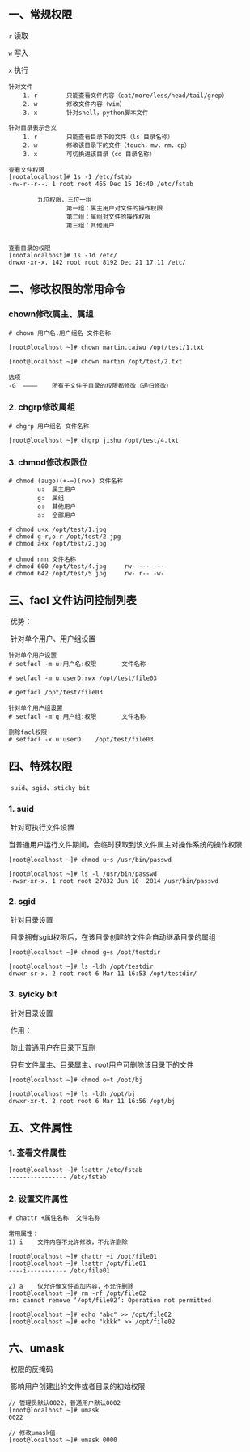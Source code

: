 ## 一、常规权限

`r`		读取

`w`		写入

`x`		执行



```
针对文件
	1. r		只能查看文件内容（cat/more/less/head/tail/grep）	
	2. w		修改文件内容（vim）
	3. x		针对shell，python脚本文件
```



```
针对目录表示含义
	1. r		只能查看目录下的文件（ls 目录名称）
	2. w		修改该目录下的文件（touch，mv，rm，cp）
	3. x		可切换进该目录（cd 目录名称）
```



```
查看文件权限
[rootalocalhost]# 1s -1 /etc/fstab
-rw-r--r--. 1 root root 465 Dec 15 16:40 /etc/fstab

		九位权限，三位一组
				第一组：属主用户对文件的操作权限
				第二组：属组对文件的操作权限
				第三组：其他用户
				
				
查看目录的权限
[rootalocalhost]# 1s -1d /etc/
drwxr-xr-x. 142 root root 8192 Dec 21 17:11 /etc/
```



## 二、修改权限的常用命令

### chown修改属主、属组

```
# chown	用户名.用户组名 文件名称

[root@localhost ~]# chown martin.caiwu /opt/test/1.txt

[root@localhost ~]# chown martin /opt/test/2.txt

选项
-G	————	所有子文件子目录的权限都修改（递归修改）
```

### 2. chgrp修改属组

```
# chgrp 用户组名 文件名称

[root@localhost ~]# chgrp jishu /opt/test/4.txt
```



### 3. chmod修改权限位

```
# chmod (augo)(+-=)(rwx) 文件名称
		u:	属主用户
		g:	属组
		o:	其他用户
		a:	全部用户
		
# chmod u+x /opt/test/1.jpg
# chmod g-r,o-r	/opt/test/2.jpg
# chmod a+x /opt/test/2.jpg

# chmod nnn 文件名称
# chmod 600 /opt/test/4.jpg		rw- --- ---
# chmod 642 /opt/test/5.jpg		rw- r-- -w-
```



## 三、facl 文件访问控制列表

​	优势：

​			针对单个用户、用户组设置



```
针对单个用户设置
# setfacl -m u:用户名:权限		文件名称

# setfacl -m u:userD:rwx /opt/test/file03

# getfacl /opt/test/file03

针对单个用户组设置
# setfacl -m g:用户组:权限		文件名称

删除facl权限
# setfacl -x u:userD	/opt/test/file03
```



## 四、特殊权限

​	`suid`、`sgid`、`sticky bit`

### 1. suid

​		针对可执行文件设置

​		当普通用户运行文件期间，会临时获取到该文件属主对操作系统的操作权限

```
[root@localhost ~]# chmod u+s /usr/bin/passwd

[root@localhost ~]# ls -l /usr/bin/passwd
-rwsr-xr-x. 1 root root 27832 Jun 10  2014 /usr/bin/passwd
```

### 2. sgid

​		针对目录设置

​		目录拥有sgid权限后，在该目录创建的文件会自动继承目录的属组

```
[root@localhost ~]# chmod g+s /opt/testdir

[root@localhost ~]# ls -ldh /opt/testdir
drwxr-sr-x. 2 root root 6 Mar 11 16:53 /opt/testdir/
```

### 3. syicky bit

​		针对目录设置

​		作用：

​				防止普通用户在目录下互删

​				只有文件属主、目录属主、root用户可删除该目录下的文件

```
[root@localhost ~]# chmod o+t /opt/bj

[root@localhost ~]# ls -ldh /opt/bj
drwxr-xr-t. 2 root root 6 Mar 11 16:56 /opt/bj
```



## 五、文件属性



### 1. 查看文件属性

```
[root@localhost ~]# lsattr /etc/fstab
---------------- /etc/fstab
```



### 2. 设置文件属性

```
# chattr +属性名称	文件名称

常用属性：
1) i	文件内容不允许修改，不允许删除

[root@localhost ~]# chattr +i /opt/file01
[root@localhost ~]# lsattr /opt/file01
----i----------- /etc/file01

2) a	仅允许像文件追加内容，不允许删除
[root@localhost ~]# rm -rf /opt/file02
rm: cannot remove ‘/opt/file02’: Operation not permitted

[root@localhost ~]# echo "abc" >> /opt/file02
[root@localhost ~]# echo "kkkk" >> /opt/file02
```



## 六、umask

​		权限的反掩码

​		影响用户创建出的文件或者目录的初始权限

```
// 管理员默认0022，普通用户默认0002
[root@localhost ~]# umask
0022

// 修改umask值
[root@localhost ~]# umask 0000
```









